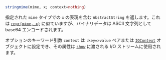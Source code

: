 ```julia
stringmime(mime, x; context=nothing)
```

指定された `mime` タイプでの `x` の表現を含む `AbstractString` を返します。これは [`repr(mime, x)`](@ref) に似ていますが、バイナリデータは ASCII 文字列として base64 エンコードされます。

オプションのキーワード引数 `context` は `:key=>value` ペアまたは [`IOContext`](@ref) オブジェクトに設定でき、その属性は [`show`](@ref) に渡される I/O ストリームに使用されます。
